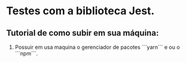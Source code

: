 # Testes com a biblioteca Jest.

## Tutorial de como subir em sua máquina:

1. Possuir em usa maquina o gerenciador de pacotes ´´´yarn´´´ e ou o ´´´npm´´´.
